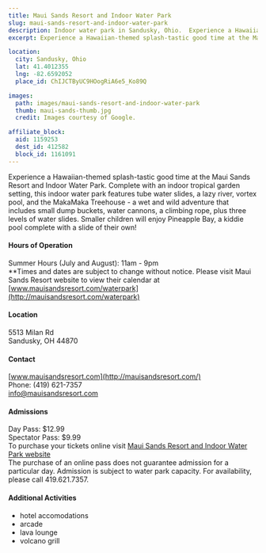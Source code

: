 ```yaml
---
title: Maui Sands Resort and Indoor Water Park
slug: maui-sands-resort-and-indoor-water-park
description: Indoor water park in Sandusky, Ohio.  Experience a Hawaiian-themed splash-tastic good time at the Maui Sands Resort and Indoor Water Park.
excerpt: Experience a Hawaiian-themed splash-tastic good time at the Maui Sands Resort and Indoor Water Park.

location:
  city: Sandusky, Ohio
  lat: 41.4012355
  lng: -82.6592052
  place_id: ChIJCTByUC9HOogRiA6e5_Ko89Q

images:
  path: images/maui-sands-resort-and-indoor-water-park
  thumb: maui-sands-thumb.jpg
  credit: Images courtesy of Google.

affiliate_block:
  aid: 1159253
  dest_id: 412582
  block_id: 1161091
---
```

Experience a Hawaiian-themed splash-tastic good time at the Maui Sands Resort and Indoor Water Park.  Complete with an indoor tropical garden setting, this indoor water park features tube water slides, a lazy river, vortex pool, and the MakaMaka Treehouse - a wet and wild adventure that includes small dump buckets, water cannons, a climbing rope, plus three levels of water slides.  Smaller children will enjoy Pineapple Bay, a kiddie pool complete with a slide of their own!

#### Hours of Operation 
Summer Hours (July and August): 11am - 9pm  
**Times and dates are subject to change without notice.  Please visit Maui Sands Resort website to view their calendar at [www.mauisandsresort.com/waterpark](http://mauisandsresort.com/waterpark)

#### Location 
5513 Milan Rd  
Sandusky, OH 44870  

#### Contact 
[www.mauisandsresort.com](http://mauisandsresort.com/)  
Phone: (419) 621-7357  
info@mauisandsresort.com  

#### Admissions 
Day Pass: $12.99  
Spectator Pass: $9.99  
To purchase your tickets online visit [Maui Sands Resort and Indoor Water Park website](http://mauisandsresort.com/waterpark)  
The purchase of an online pass does not guarantee admission for a particular day.  Admission is subject to water park capacity.  For availability, please call 419.621.7357.

#### Additional Activities 
- hotel accomodations  
- arcade  
- lava lounge  
- volcano grill  
